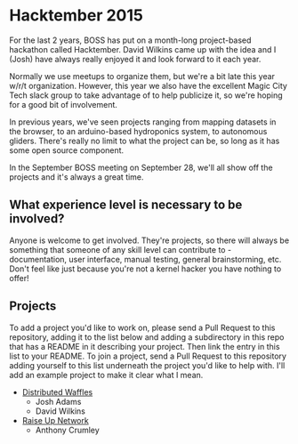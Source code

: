 # Hacktember 2015

For the last 2 years, BOSS has put on a month-long project-based hackathon
called Hacktember.  David Wilkins came up with the idea and I (Josh) have always
really enjoyed it and look forward to it each year.

Normally we use meetups to organize them, but we're a bit late this year w/r/t
organization.  However, this year we also have the excellent Magic City Tech
slack group to take advantage of to help publicize it, so we're hoping for a
good bit of involvement.

In previous years, we've seen projects ranging from mapping datasets in the
browser, to an arduino-based hydroponics system, to autonomous gliders.  There's
really no limit to what the project can be, so long as it has some open source
component.

In the September BOSS meeting on September 28, we'll all show off the projects
and it's always a great time.

## What experience level is necessary to be involved? 

Anyone is welcome to get involved.  They're projects, so there will always be something that someone of any skill level can contribute to - documentation, user interface, manual testing, general brainstorming, etc.  Don't feel like just because you're not a kernel hacker you have nothing to offer!

## Projects

To add a project you'd like to work on, please send a Pull Request to this
repository, adding it to the list below and adding a subdirectory in this repo
that has a README in it describing your project.  Then link the entry in this
list to your README.  To join a project, send a Pull Request to this repository
adding yourself to this list underneath the project you'd like to help with.
I'll add an example project to make it clear what I mean.

- [Distributed Waffles](./distributed_waffles)
  - Josh Adams
  - David Wilkins
- [Raise Up Network](./raise_up_network)
  - Anthony Crumley
